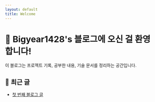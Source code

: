```yaml
---
layout: default
title: Welcome
---
```


# 👋 Bigyear1428's 블로그에 오신 걸 환영합니다!

이 블로그는 프로젝트 기록, 공부한 내용, 기술 문서를 정리하는 공간입니다.

## 📌 최근 글

- [첫 번째 블로그 글](/2025/05/08/my-first-post.html)
